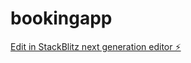 # bookingapp

[Edit in StackBlitz next generation editor ⚡️](https://stackblitz.com/~/github.com/shrreku/bookingapp)